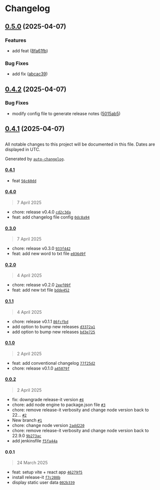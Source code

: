 # Changelog

## [0.5.0](https://github.com/lartiorkorLartey/devOps-task-2/compare/0.4.2...0.5.0) (2025-04-07)

### Features

* add feat ([8fa61fb](https://github.com/lartiorkorLartey/devOps-task-2/commit/8fa61fb169d9f477f0da27ac9f6876427135e466))

### Bug Fixes

* add fix ([abcac39](https://github.com/lartiorkorLartey/devOps-task-2/commit/abcac39a920c2d18b8562dc871d6d4876aa8fc07))

## [0.4.2](https://github.com/lartiorkorLartey/devOps-task-2/compare/0.4.1...0.4.2) (2025-04-07)

### Bug Fixes

* modify config file to generate release notes ([5015ab5](https://github.com/lartiorkorLartey/devOps-task-2/commit/5015ab5e1a29c912b12995a077e4277558a450b7))

## [0.4.1](https://github.com/lartiorkorLartey/devOps-task-2/compare/0.4.0...0.4.1) (2025-04-07)

##

All notable changes to this project will be documented in this file. Dates are displayed in UTC.

Generated by [`auto-changelog`](https://github.com/CookPete/auto-changelog).

#### [0.4.1](https://github.com/lartiorkorLartey/devOps-task-2/compare/0.4.0...0.4.1)

- feat [`56c60dd`](https://github.com/lartiorkorLartey/devOps-task-2/commit/56c60dd70834f848f709fa812dba65ffffbef7e2)

#### [0.4.0](https://github.com/lartiorkorLartey/devOps-task-2/compare/0.3.0...0.4.0)

> 7 April 2025

- chore: release v0.4.0 [`cd2c3da`](https://github.com/lartiorkorLartey/devOps-task-2/commit/cd2c3dadd7a6b5f2c04618e73603ec32c15d907d)
- feat: add changelog file config [`0dc8a94`](https://github.com/lartiorkorLartey/devOps-task-2/commit/0dc8a949aaa3bb468c812a16f5fc9b9d285ebb94)

#### [0.3.0](https://github.com/lartiorkorLartey/devOps-task-2/compare/0.2.0...0.3.0)

> 7 April 2025

- chore: release v0.3.0 [`933f442`](https://github.com/lartiorkorLartey/devOps-task-2/commit/933f4429572b9a6daed99584fd463b54058ca384)
- feat: add new word to txt file [`e036d9f`](https://github.com/lartiorkorLartey/devOps-task-2/commit/e036d9f3cb3a98d0c4fdc850e0c8ccac544f2dcc)

#### [0.2.0](https://github.com/lartiorkorLartey/devOps-task-2/compare/0.1.1...0.2.0)

> 4 April 2025

- chore: release v0.2.0 [`2eef09f`](https://github.com/lartiorkorLartey/devOps-task-2/commit/2eef09fe22b39865e8ae5cfb728982bcdfb0b113)
- feat: add new txt file [`bdde452`](https://github.com/lartiorkorLartey/devOps-task-2/commit/bdde452b6d2c14b3cd3fed8791d88c06bb41e995)

#### [0.1.1](https://github.com/lartiorkorLartey/devOps-task-2/compare/0.1.0...0.1.1)

> 4 April 2025

- chore: release v0.1.1 [`86fcfbd`](https://github.com/lartiorkorLartey/devOps-task-2/commit/86fcfbd7963665bd83ed86190fcf68aa85b2a3a8)
- add option to bump new releases [`d3372a1`](https://github.com/lartiorkorLartey/devOps-task-2/commit/d3372a1c490e25d58bae9326e54a589469af481a)
- add option to bump new releases [`bd3e725`](https://github.com/lartiorkorLartey/devOps-task-2/commit/bd3e725d0a7a144a041e603dfe92425a17cf439c)

#### [0.1.0](https://github.com/lartiorkorLartey/devOps-task-2/compare/0.0.2...0.1.0)

> 2 April 2025

- feat: add conventional changelog [`77f25d2`](https://github.com/lartiorkorLartey/devOps-task-2/commit/77f25d2a7f883fc5b3329faba24647e707c98a97)
- chore: release v0.1.0 [`a45079f`](https://github.com/lartiorkorLartey/devOps-task-2/commit/a45079f72994ba28a3927828140cfe815c3b957b)

#### [0.0.2](https://github.com/lartiorkorLartey/devOps-task-2/compare/0.0.1...0.0.2)

> 2 April 2025

- fix: downgrade release-it version [`#4`](https://github.com/lartiorkorLartey/devOps-task-2/pull/4)
- chore: add node engine to package.json file [`#3`](https://github.com/lartiorkorLartey/devOps-task-2/pull/3)
- chore: remove release-it verbosity and change node version back to 22… [`#2`](https://github.com/lartiorkorLartey/devOps-task-2/pull/2)
- New branch [`#1`](https://github.com/lartiorkorLartey/devOps-task-2/pull/1)
- chore: change node version [`2add220`](https://github.com/lartiorkorLartey/devOps-task-2/commit/2add220e1639305e26259ed32124049d0997495e)
- chore: remove release-it verbosity and change node version back to 22.9.0 [`9b273ac`](https://github.com/lartiorkorLartey/devOps-task-2/commit/9b273ac58b6453656268919d2f6fa245804a6538)
- add jenkinsfile [`f5fa44a`](https://github.com/lartiorkorLartey/devOps-task-2/commit/f5fa44ab08eb8ec9e3020bd318155f3af62d8794)

#### 0.0.1

> 24 March 2025

- feat: setup vite + react app [`46279f5`](https://github.com/lartiorkorLartey/devOps-task-2/commit/46279f5c95bf8481684b9f8089ec3a64bf2b5391)
- install release-it [`f7c208b`](https://github.com/lartiorkorLartey/devOps-task-2/commit/f7c208b9f2719402fcc5530fa0f72603248974cd)
- display static user data [`002b339`](https://github.com/lartiorkorLartey/devOps-task-2/commit/002b3399426cc8b3d0d4d3bede7779ca857c8ad1)
